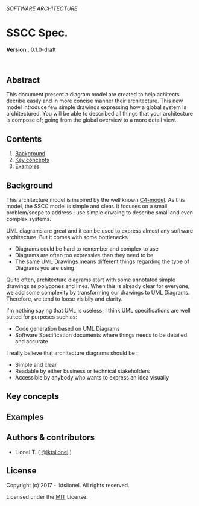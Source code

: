 ###### SOFTWARE ARCHITECTURE
# SSCC Spec.

**Version** : 0.1.0-draft

<br>

## Abstract

This document present a diagram model are created to help achitects decribe easily and in more concise manner their architecture. This new model introduce few simple drawings expressing how a global system is architectured.
You will be able to described all things that your architecture is compose of; going from the global overview to a more detail view.

## Contents

  1. [Background]
  1. [Key concepts]
  1. [Examples]


## Background

This architecture model is inspired by the well known [C4-model](http://c4model.com/). As this model, the SSCC model is simple and clear. It focuses on a small problem/scope to address : use simple drwaing to describe small and even complex systems.

UML diagrams are great and it can be used to express almost any software architecture. But it comes with some bottlenecks : 
  - Diagrams could be hard to remember and complex to use
  - Diagrams are often too expressive than they need to be
  - The same UML Drawings means different things regarding the type of Diagrams you are using

Quite often, architecture diagrams start with some annotated simple drawings as polygones and lines.
When this is already clear for everyone, we add some complexity by transforming our drawings to UML Diagrams.
Therefore, we tend to loose visibily and clarity.

I'm nothing saying that UML is useless; I think UML specifications are well suited for purposes such as:
  - Code generation based on UML Diagrams
  - Software Specification documents where things needs to be detailed and accurate

I really believe that architecture diagrams should be : 
  - Simple and clear
  - Readable by either business or technical stakeholders
  - Accessible by anybody who wants to express an idea visually


## Key concepts




## Examples




## Authors & contributors

* Lionel T. ( [@lktslionel](twitter.com/lktslionel) )



## License

Copyright (c) 2017 - lktslionel. All rights reserved.

Licensed under the [MIT](LICENSE) License.




[Background]:         #Background
[Key concepts]:       #Key%20concepts
[Examples]:           #Examples


